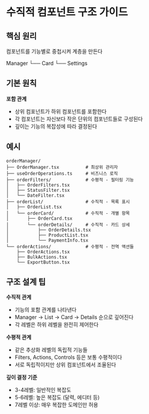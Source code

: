 # 수직적 컴포넌트 구조 가이드

## 핵심 원리

컴포넌트를 기능별로 중첩시켜 계층을 만든다

Manager
└── Card
└── Settings

## 기본 원칙

**포함 관계**

- 상위 컴포넌트가 하위 컴포넌트를 포함한다
- 각 컴포넌트는 자신보다 작은 단위의 컴포넌트들로 구성된다
- 깊이는 기능의 복잡성에 따라 결정된다

## 예시

```
orderManager/
├── OrderManager.tsx          # 최상위 관리자
├── useOrderOperations.ts     # 비즈니스 로직
├── orderFilters/             # 수평적 - 필터링 기능
│   ├── OrderFilters.tsx
│   ├── StatusFilter.tsx
│   └── DateFilter.tsx
├── orderList/                # 수직적 - 목록 표시
│   ├── OrderList.tsx
│   └── orderCard/            # 수직적 - 개별 항목
│       ├── OrderCard.tsx
│       └── orderDetails/     # 수직적 - 카드 상세
│           ├── OrderDetails.tsx
│           ├── ProductList.tsx
│           └── PaymentInfo.tsx
└── orderActions/             # 수평적 - 전역 액션들
    ├── OrderActions.tsx
    ├── BulkActions.tsx
    └── ExportButton.tsx
```

## 구조 설계 팁

**수직적 관계**

- 기능의 포함 관계를 나타낸다
- Manager → List → Card → Details 순으로 깊어진다
- 각 레벨은 하위 레벨을 완전히 제어한다

**수평적 관계**

- 같은 추상화 레벨의 독립적 기능들
- Filters, Actions, Controls 등은 보통 수평적이다
- 서로 독립적이지만 상위 컴포넌트에서 조율된다

**깊이 결정 기준**

- 3-4레벨: 일반적인 복잡도
- 5-6레벨: 높은 복잡도 (달력, 에디터 등)
- 7레벨 이상: 매우 복잡한 도메인만 허용
